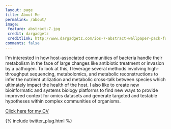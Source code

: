 ```yaml
---
layout: page
title: About Me
permalink: /about/
image:
 feature: abstract-7.jpg
 credit: dargadgetz
 creditlink: http://www.dargadgetz.com/ios-7-abstract-wallpaper-pack-for-iphone-5-and-ipod-touch-retina/
comments: false
---
```


I'm interested in how host-associated communities of bacteria handle their metabolism in the face of large changes like antibiotic treatment or invasion by a pathogen. To look at this, I leverage several methods involving high-throughput sequencing, metabolomics, and metabolic reconstructions to infer the nutrient utilization and metabolic cross-talk between species which ultimately impact the health of the host. I also like to create new bioinformatic and systems biology platforms to find new ways to provide improved context for omics datasets and generate targeted and testable hypotheses within complex communities of organisms.

<a href="http://mjenior.github.io/cv/" class="btn btn-success">Click here for my CV</a>

{% include twitter_plug.html %}
